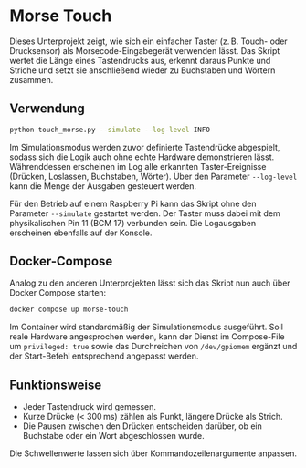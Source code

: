 # Morse Touch

Dieses Unterprojekt zeigt, wie sich ein einfacher Taster (z. B. Touch- oder Drucksensor)
als Morsecode-Eingabegerät verwenden lässt. Das Skript wertet die Länge eines Tastendrucks
aus, erkennt daraus Punkte und Striche und setzt sie anschließend wieder zu Buchstaben
und Wörtern zusammen.

## Verwendung

```bash
python touch_morse.py --simulate --log-level INFO
```

Im Simulationsmodus werden zuvor definierte Tastendrücke abgespielt, sodass sich die Logik
auch ohne echte Hardware demonstrieren lässt. Währenddessen erscheinen im Log alle erkannten
Taster-Ereignisse (Drücken, Loslassen, Buchstaben, Wörter). Über den Parameter `--log-level`
kann die Menge der Ausgaben gesteuert werden.

Für den Betrieb auf einem Raspberry Pi kann das Skript ohne den Parameter `--simulate`
gestartet werden. Der Taster muss dabei mit dem physikalischen Pin 11 (BCM 17) verbunden sein.
Die Logausgaben erscheinen ebenfalls auf der Konsole.

## Docker-Compose

Analog zu den anderen Unterprojekten lässt sich das Skript nun auch über Docker Compose
starten:

```bash
docker compose up morse-touch
```

Im Container wird standardmäßig der Simulationsmodus ausgeführt. Soll reale Hardware
angesprochen werden, kann der Dienst im Compose-File um `privileged: true` sowie das
Durchreichen von `/dev/gpiomem` ergänzt und der Start-Befehl entsprechend angepasst werden.

## Funktionsweise

- Jeder Tastendruck wird gemessen.
- Kurze Drücke (< 300 ms) zählen als Punkt, längere Drücke als Strich.
- Die Pausen zwischen den Drücken entscheiden darüber, ob ein Buchstabe oder ein Wort
  abgeschlossen wurde.

Die Schwellenwerte lassen sich über Kommandozeilenargumente anpassen.
